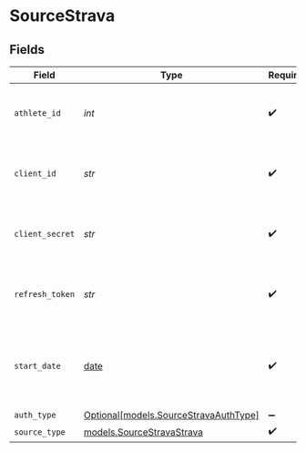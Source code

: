 # SourceStrava


## Fields

| Field                                                                      | Type                                                                       | Required                                                                   | Description                                                                | Example                                                                    |
| -------------------------------------------------------------------------- | -------------------------------------------------------------------------- | -------------------------------------------------------------------------- | -------------------------------------------------------------------------- | -------------------------------------------------------------------------- |
| `athlete_id`                                                               | *int*                                                                      | :heavy_check_mark:                                                         | The Athlete ID of your Strava developer application.                       | 17831421                                                                   |
| `client_id`                                                                | *str*                                                                      | :heavy_check_mark:                                                         | The Client ID of your Strava developer application.                        | 12345                                                                      |
| `client_secret`                                                            | *str*                                                                      | :heavy_check_mark:                                                         | The Client Secret of your Strava developer application.                    | fc6243f283e51f6ca989aab298b17da125496f50                                   |
| `refresh_token`                                                            | *str*                                                                      | :heavy_check_mark:                                                         | The Refresh Token with the activity: read_all permissions.                 | fc6243f283e51f6ca989aab298b17da125496f50                                   |
| `start_date`                                                               | [date](https://docs.python.org/3/library/datetime.html#date-objects)       | :heavy_check_mark:                                                         | UTC date and time. Any data before this date will not be replicated.       | 2021-03-01T00:00:00Z                                                       |
| `auth_type`                                                                | [Optional[models.SourceStravaAuthType]](../models/sourcestravaauthtype.md) | :heavy_minus_sign:                                                         | N/A                                                                        |                                                                            |
| `source_type`                                                              | [models.SourceStravaStrava](../models/sourcestravastrava.md)               | :heavy_check_mark:                                                         | N/A                                                                        |                                                                            |